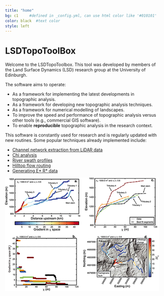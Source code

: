 ```yaml
---
title: "home"
bg: c1     #defined in _config.yml, can use html color like '#010101'
color: black  #text color
style: left
---
```


<span class="fa-stack subtlecircle" style="font-size:100px; background:rgba(240,180,0,0.1)">
  <i class="fa fa-circle fa-stack-2x text-white"></i>
  <i class="fa fa-university fa-stack-1x text-c1"></i>
</span>

# LSDTopoToolBox

Welcome to the LSDTopoToolbox. This tool was developed by members of the Land Surface
Dynamics (LSD) research group at the University of Edinburgh.

The software aims to operate:

* As a framework for implementing the latest developments in topographic analysis.
* As a framework for developing new topographic analysis techniques.
* As a framework for numerical modelling of landscapes.
* To improve the speed and performance of topographic analysis versus other tools (e.g., commercial GIS software).
* To enable **reproducible** topographic analysis in the research context.

This software is constantly used for research and is regularly updated with new routines. Some
popular techniques already implemented include:

* [Channel network extraction from LiDAR data](http://www.geos.ed.ac.uk/~smudd/LSDTT_docs/html/channel_heads.html)
* [Chi analysis](http://www.geos.ed.ac.uk/~smudd/LSDTT_docs/html/chi_profiles.html) 
* [River swath profiles](http://www.geos.ed.ac.uk/~smudd/LSDTT_docs/html/swath_profiles.html)
* [Hilltop flow routing](http://www.geos.ed.ac.uk/~smudd/LSDTT_docs/html/basin_metrics.html)
* [Generating E* R* data](http://www.geos.ed.ac.uk/~smudd/LSDTT_docs/html/ER_Star.html)


![alt text](img/chi.png "Chi analysis")